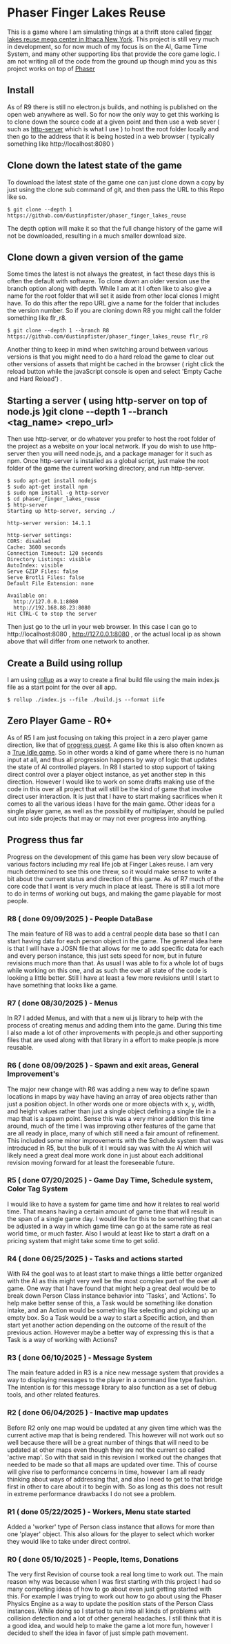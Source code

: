 # Phaser Finger Lakes Reuse

This is a game where I am simulating things at a thrift store called [finger lakes reuse mega center in Ithaca New York](https://ithacareuse.org/). This project is still very much in development, so for now much of my focus is on the AI, Game Time System, and many other supporting libs that provide the core game logic. I am not writing all of the code from the ground up though mind you as this project works on top of [Phaser](https://phaser.io/)

## Install

As of R9 there is still no electron.js builds, and nothing is published on the open web anywhere as well. So for now the only way to get this working is to clone down the source code at a given point and then use a web sever ( such as [http-server](https://www.npmjs.com/package/http-server) which is what I use ) to host the root folder locally and then go to the address that it is being hosted in a web browser ( typically something like http://localhost:8080 )

## Clone down the latest state of the game

To download the latest state of the game one can just clone down a copy by just using the clone sub command of git, and then pass the URL to this Repo like so.

```
$ git clone --depth 1 https://github.com/dustinpfister/phaser_finger_lakes_reuse
```

The depth option will make it so that the full change history of the game will not be downloaded, resulting in a much smaller download size.

## Clone down a given version of the game

Some times the latest is not always the greatest, in fact these days this is often the default with software. To clone down an older version use the branch option along with depth. While I am at it I often like to also give a name for the root folder that will set it aside from other local clones I might have. To do this after the repo URL give a name for the folder that includes the version number. So if you are cloning down R8 you might call the folder something like flr\_r8.

```
$ git clone --depth 1 --branch R8 https://github.com/dustinpfister/phaser_finger_lakes_reuse flr_r8
```

Another thing to keep in mind when switching around between various versions is that you might need to do a hard reload the game to clear out other versions of assets that might be cached in the browser ( right click the reload button while the javaScript console is open and select 'Empty Cache and Hard Reload') .

## Starting a server ( using http-server on top of node.js )git clone --depth 1 --branch <tag_name> <repo_url>

Then use http-server, or do whatever you prefer to host the root folder of the project as a website on your local network. If you do wish to use http-server then you will need node.js, and a package manager for it such as npm. Once http-server is installed as a global script, just make the root folder of the game the current working directory, and run http-server.

```
$ sudo apt-get install nodejs
$ sudo apt-get install npm
$ sudo npm install -g http-server
$ cd phaser_finger_lakes_reuse
$ http-server
Starting up http-server, serving ./

http-server version: 14.1.1

http-server settings: 
CORS: disabled
Cache: 3600 seconds
Connection Timeout: 120 seconds
Directory Listings: visible
AutoIndex: visible
Serve GZIP Files: false
Serve Brotli Files: false
Default File Extension: none

Available on:
  http://127.0.0.1:8080
  http://192.168.88.23:8080
Hit CTRL-C to stop the server
```

Then just go to the url in your web browser. In this case I can go to http://localhost:8080 , http://127.0.0.1:8080 , or the actual local ip as shown above that will differ from one network to another.

## Create a Build using rollup

I am using [rollup](https://rollupjs.org/introduction/) as a way to create a final build file using the main index.js file as a start point for the over all app.

```
$ rollup ./index.js --file ./build.js --format iife
```

## Zero Player Game - R0+

As of R5 I am just focusing on taking this project in a zero player game direction, like that of [progress quest](https://en.wikipedia.org/wiki/Progress_Quest). A game like this is also often known as a [True Idle game](https://www.reddit.com/r/incremental_games/comments/2kfozg/where_are_the_true_idle_games/). So in other words a kind of game where there is no human input at all, and thus all progression happens by way of logic that updates the state of AI controlled players. In R8 I started to stop support of taking direct control over a player object instance, as yet another step in this direction. However I would like to work on some drafts making use of the code in this over all project that will still be the kind of game that involve direct user interaction. It is just that I have to start making sacrifices when it comes to all the various ideas I have for the main game. Other ideas for a single player game, as well as the possibility of multiplayer, should be pulled out into side projects that may or may not ever progress into anything.

## Progress thus far

Progress on the development of this game has been very slow because of various factors including my real life job at Finger Lakes reuse. I am very much determined to see this one threw, so it would make sense to write a bit about the current status and direction of this game. As of R7 much of the core code that I want is very much in place at least. There is still a lot more to do in terms of working out bugs, and making the game playable for most people.

### R8 ( done 09/09/2025 ) - People DataBase

The main feature of R8 was to add a central people data base so that I can start having data for each person object in the game. The general idea here is that I will have a JOSN file that allows for me to add specific data for each and every person instance, this just sets speed for now, but in future revisions much more than that. As usual I was able to fix a whole lot of bugs while working on this one, and as such the over all state of the code is looking a little better. Still I have at least a few more revisions until I start to have something that looks like a game.

### R7 ( done 08/30/2025 ) - Menus

In R7 I added Menus, and with that a new ui.js library to help with the process of creating menus and adding them into the game. During this time I also made a lot of other improvements with people.js and other supporting files that are used along with that library in a effort to make people.js more reusable.

### R6 ( done 08/09/2025 ) - Spawn and exit areas, General Improvement's

The major new change with R6 was adding a new way to define spawn locations in maps by way have having an array of area objects rather than just a position object. In other words one or more objects with x, y, width, and height values rather than just a single object defining a single tile in a map that is a spawn point. Sense this was a very minor addition this time around, much of the time I was improving other features of the game that are all ready in place, many of which still need a fair amount of refinement. This included some minor improvements with the Schedule system that was introduced in R5, but the bulk of it I would say was with the AI which will likely need a great deal more work done in just about each additional revision moving forward for at least the foreseeable future.

### R5 ( done 07/20/2025 ) - Game Day Time, Schedule system, Color Tag System

I would like to have a system for game time and how it relates to real world time. That means having a certain amount of game time that will result in the span of a single game day. I would like for this to be something that can be adjusted in a way in which game time can go at the same rate as real world time, or much faster. Also I would at least like to start a draft on a pricing system that might take some time to get solid.

### R4 ( done 06/25/2025 ) - Tasks and actions started

With R4 the goal was to at least start to make things a little better organized with the AI as this might very well be the most complex part of the over all game. One way that I have found that might help a great deal would be to break down Person Class instance behavior into 'Tasks', and 'Actions'. To help make better sense of this, a Task would be something like donation intake, and an Action would be something like selecting and picking up an empty box. So a Task would be a way to start a Specific action, and then start yet another action depending on the outcome of the result of the previous action. However maybe a better way of expressing this is that a Task is a way of working with Actions?

### R3 ( done 06/10/2025 ) - Message System

The main feature added in R3 is a nice new message system that provides a way to displaying messages to the player in a command line type fashion. The intention is for this message library to also function as a set of debug tools, and other related features.

### R2 ( done 06/04/2025 ) - Inactive map updates

Before R2 only one map would be updated at any given time which was the current active map that is being rendered. This however will not work out so well because there will be a great number of things that will need to be updated at other maps even though they are not the current so called 'active map'. So with that said in this revision I worked out the changes that needed to be made so that all maps are updated over time. This of course will give rise to performance concerns in time, however I am all ready thinking about ways of addressing that, and also I need to get to that bridge first in other to care about it to begin with. So as long as this does not result in extreme performance drawbacks I do not see a problem.

### R1 ( done 05/22/2025 ) - Workers, Menu state started

Added a 'worker' type of Person class instance that allows for more than one 'player' object. This also allows for the player to select which worker they would like to take under direct control.

### R0 ( done 05/10/2025 ) - People, Items, Donations 

The very first Revision of course took a real long time to work out. The main reason why was because when I was first starting with this project I had so many competing ideas of how to go about even just getting started with this. For example I was trying to work out how to go about using the Phaser Physics Engine as a way to update the position stats of the Person Class instances. While doing so I started to run into all kinds of problems with collision detection and a lot of other general headaches. I still think that it is a good idea, and would help to make the game a lot more fun, however I decided to shelf the idea in favor of just simple path movement.


